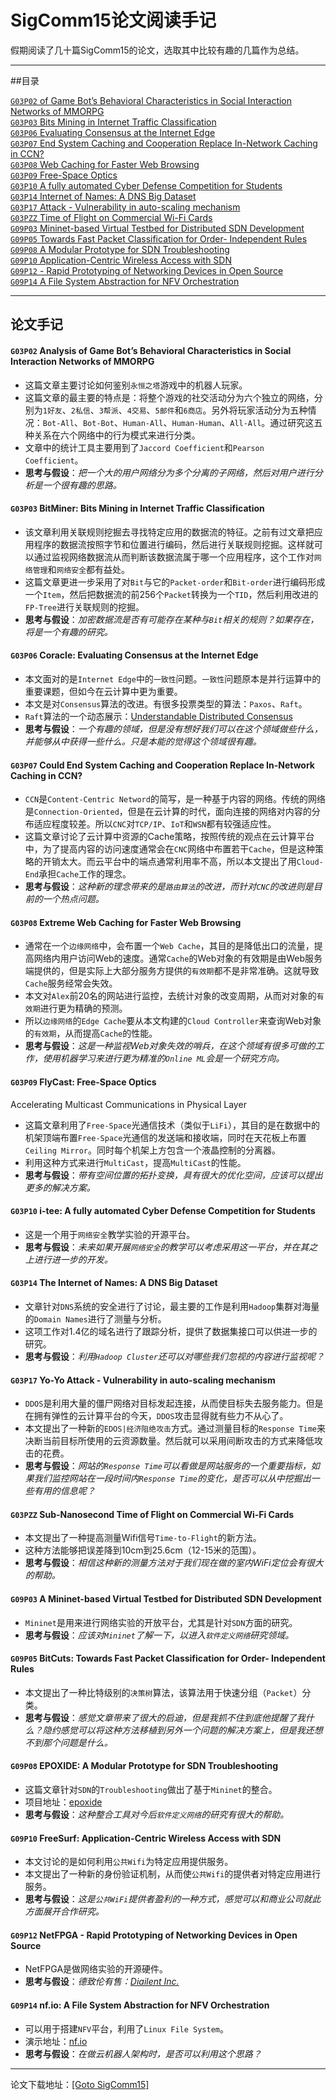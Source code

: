 # SigComm15论文阅读手记   
假期阅读了几十篇SigComm15的论文，选取其中比较有趣的几篇作为总结。

----
##目录

[`G03P02` of Game Bot’s Behavioral Characteristics in Social Interaction Networks of MMORPG](#g03p02-analysis-of-game-bot’s-behavioral-characteristics-in-social-interaction-networks-of-mmorpg)  
[`G03P03` Bits Mining in Internet Traffic Classification](#g03p03-bitminer-bits-mining-in-internet-traffic-classification)  
[`G03P06` Evaluating Consensus at the Internet Edge](#g03p06-coracle-evaluating-consensus-at-the-internet-edge)  
[`G03P07` End System Caching and Cooperation Replace In-Network Caching in CCN?](#g03p07-could-end-system-caching-and-cooperation-replace-in-network-caching-in-ccn?)  
[`G03P08` Web Caching for Faster Web Browsing](#g03p08-extreme-web-caching-for-faster-web-browsing)  
[`G03P09` Free-Space Optics](#g03p09-flycast-free-space-optics)  
[`G03P10` A fully automated Cyber Defense Competition for Students](#g03p10-i-tee-a-fully-automated-cyber-defense-competition-for-students)  
[`G03P14` Internet of Names: A DNS Big Dataset](#g03p14-the-internet-of-names-a-dns-big-dataset)  
[`G03P17` Attack - Vulnerability in auto-scaling mechanism](#g03p17-yo-yo-attack---vulnerability-in-auto-scaling-mechanism)  
[`G03PZZ` Time of Flight on Commercial Wi-Fi Cards](#g03pzz-sub-nanosecond-time-of-flight-on-commercial-wi-fi-cards)  
[`G09P03` Mininet-based Virtual Testbed for Distributed SDN Development](#g09p03-a-mininet-based-virtual-testbed-for-distributed-sdn-development)  
[`G09P05` Towards Fast Packet Classification for Order- Independent Rules](#g09p05-bitcuts-towards-fast-packet-classification-for-order--independent-rules)  
[`G09P08` A Modular Prototype for SDN Troubleshooting](#g09p08-epoxide-a-modular-prototype-for-sdn-troubleshooting)  
[`G09P10` Application-Centric Wireless Access with SDN](#g09p10-freesurf-application-centric-wireless-access-with-sdn)  
[`G09P12` - Rapid Prototyping of Networking Devices in Open Source](#g09p12-netfpga---rapid-prototyping-of-networking-devices-in-open-source)  
[`G09P14` A File System Abstraction for NFV Orchestration](#g09p14-nf.io-a-file-system-abstraction-for-nfv-orchestration)  

----
## 论文手记

#### `G03P02` Analysis of Game Bot’s Behavioral Characteristics in Social Interaction Networks of MMORPG  
- 这篇文章主要讨论如何鉴别`永恒之塔`游戏中的机器人玩家。
- 这篇文章的最主要的特点是：将整个游戏的社交活动分为六个独立的网络，分别为`1好友`、`2私信`、`3帮派`、`4交易`、`5邮件`和`6商店`。另外将玩家活动分为五种情况：`Bot-All`、`Bot-Bot`、`Human-All`、`Human-Human`、`All-All`。通过研究这五种关系在六个网络中的行为模式来进行分类。
- 文章中的统计工具主要用到了`Jaccord Coefficient`和`Pearson Coefficient`。
- **思考与假设**：*把一个大的用户网络分为多个分离的子网络，然后对用户进行分析是一个很有趣的思路。*

#### `G03P03` BitMiner: Bits Mining in Internet Traffic Classification
- 该文章利用关联规则挖掘去寻找特定应用的数据流的特征。之前有过文章把应用程序的数据流按照字节和位置进行编码，然后进行关联规则挖掘。这样就可以通过监视网络数据流从而判断该数据流属于哪一个应用程序，这个工作对`网络管理`和`网络安全`都有益处。
- 这篇文章更进一步采用了对`Bit`与它的`Packet-order`和`Bit-order`进行编码形成一个`Item`，然后把数据流的前256个`Packet`转换为一个`TID`，然后利用改进的`FP-Tree`进行关联规则的挖掘。
- **思考与假设**：*加密数据流是否有可能存在某种与`Bit`相关的规则？如果存在，将是一个有趣的研究。*

#### `G03P06` Coracle: Evaluating Consensus at the Internet Edge
- 本文面对的是`Internet Edge`中的`一致性`问题。`一致性`问题原本是并行运算中的重要课题，但如今在云计算中更为重要。
- 本文是对`Consensus`算法的改进。有很多投票类型的算法：`Paxos`、`Raft`。
- `Raft`算法的一个动态展示：[Understandable Distributed Consensus](http://thesecretlivesofdata.com/raft/)
- **思考与假设**：*一个有趣的领域，但是没有想好我们可以在这个领域做些什么，并能够从中获得一些什么。只是本能的觉得这个领域很有趣。*

#### `G03P07` Could End System Caching and Cooperation Replace In-Network Caching in CCN?
- `CCN`是`Content-Centric Netword`的简写，是一种基于内容的网络。传统的网络是`Connection-Oriented`，但是在云计算的时代，面向连接的网络对内容的分布适应程度较差。所以`CNC`对`TCP/IP`、`IoT`和`WSN`都有较强适应性。
- 这篇文章讨论了云计算中资源的Cache策略，按照传统的观点在云计算平台中，为了提高内容的访问速度通常会在`CNC`网络中布置若干`Cache`，但是这种策略的开销太大。而云平台中的端点通常利用率不高，所以本文提出了用`Cloud-End`承担`Cache`工作的理念。
- **思考与假设**：*这种新的理念带来的是`路由算法`的改进，而针对`CNC`的改进则是目前的一个热点问题。*

#### `G03P08` Extreme Web Caching for Faster Web Browsing
- 通常在一个`边缘网络`中，会布置一个`Web Cache`，其目的是降低出口的流量，提高网络内用户访问Web的速度。通常`Cache`的Web对象的有效期是由Web服务端提供的，但是实际上大部分服务方提供的`有效期`都不是非常准确。这就导致`Cache`服务经常会失效。
- 本文对`Alex`前20名的网站进行监控，去统计对象的改变周期，从而对对象的`有效期`进行更为精确的预测。
- 所以`边缘网络`的`Edge Cache`要从本文构建的`Cloud Controller`来查询Web对象的`有效期`，从而提高`Cache`的性能。
- **思考与假设**：*这是一种监视Web对象失效的哨兵，在这个领域有很多可做的工作，使用机器学习来进行更为精准的`Online ML`会是一个研究方向。*  

#### `G03P09` FlyCast: Free-Space Optics
Accelerating Multicast Communications in Physical Layer
- 这篇文章利用了`Free-Space`光通信技术（类似于`LiFi`），其目的是在数据中的机架顶端布置`Free-Space`光通信的发送端和接收端，同时在天花板上布置`Ceiling Mirror`。同时每个机架上方包含一个液晶控制的分离器。
- 利用这种方式来进行`MultiCast`，提高`MultiCast`的性能。
- **思考与假设**：*带有空间位置的拓扑变换，具有很大的优化空间，应该可以提出更多的解决方案。*  

#### `G03P10` i-tee: A fully automated Cyber Defense Competition for Students
- 这是一个用于`网络安全`教学实验的开源平台。
- **思考与假设**：*未来如果开展`网络安全`的教学可以考虑采用这一平台，并在其之上进行进一步的开发。*

#### `G03P14` The Internet of Names: A DNS Big Dataset
- 文章针对`DNS`系统的安全进行了讨论，最主要的工作是利用`Hadoop`集群对海量的`Domain Names`进行了测量与分析。
- 这项工作对1.4亿的域名进行了跟踪分析，提供了数据集接口可以供进一步的研究。
- **思考与假设**：*利用`Hadoop Cluster`还可以对哪些我们忽视的内容进行监视呢？*

#### `G03P17` Yo-Yo Attack - Vulnerability in auto-scaling mechanism
- `DDOS`是利用大量的僵尸网络对目标发起连接，从而使目标失去服务能力。但是在拥有弹性的云计算平台的今天，`DDOS`攻击显得就有些力不从心了。
- 本文提出了一种新的`EDOS|经济阻绝攻击`方式。通过测量目标的`Response Time`来决断当前目标所使用的云资源数量。然后就可以采用间断攻击的方式来降低攻击的花费。
- **思考与假设**：*网站的`Response Time`可以看做是网站服务的一个重要指标，如果我们监控网站在一段时间内`Response Time`的变化，是否可以从中挖掘出一些有用的信息呢？*

#### `G03PZZ` Sub-Nanosecond Time of Flight on Commercial Wi-Fi Cards
- 本文提出了一种提高测量Wifi信号`Time-to-Flight`的新方法。
- 这种方法能够把误差降到10cm到25.6cm（12-15米的范围）。
- **思考与假设**：*相信这种新的测量方法对于我们现在做的室内WiFi定位会有很大的帮助。*

#### `G09P03` A Mininet-based Virtual Testbed for Distributed SDN Development
- `Mininet`是用来进行网络实验的开放平台，尤其是针对`SDN`方面的研究。
- **思考与假设**：*应该对`Mininet`了解一下，以进入`软件定义网络`研究领域。*

#### `G09P05` BitCuts: Towards Fast Packet Classification for Order- Independent Rules
- 本文提出了一种比特级别的`决策树`算法，该算法用于快速分组（`Packet`）分类。
- **思考与假设**：*感觉文章带来了很大的启迪，但是我抓不住到底他提醒了我什么？隐约感觉可以将这种方法移植到另外一个问题的解决方案上，但是我还想不到那个问题是什么。*

#### `G09P08` EPOXIDE: A Modular Prototype for SDN Troubleshooting
- 这篇文章针对`SDN`的`Troubleshooting`做出了基于`Mininet`的整合。
- 项目地址：[epoxide](http://github.com/nemethf/epoxide)
- **思考与假设**：*这种整合工具对今后`软件定义网络`的研究有很大的帮助。*

#### `G09P10` FreeSurf: Application-Centric Wireless Access with SDN
- 本文讨论的是如何利用`公共Wifi`为特定应用提供服务。
- 本文提出了一种新的身份验证机制，从而使`公共Wifi`的提供者对特定应用进行服务。
- **思考与假设**：*这是`公共WiFi`提供者盈利的一种方式，感觉可以和商业公司就此方面展开合作研究。*

#### `G09P12` NetFPGA - Rapid Prototyping of Networking Devices in Open Source
- NetFPGA是做网络实验的开源硬件。
- **思考与假设**：*德致伦有售：[Diailent Inc.](http://www.digilentinc.com)*

#### `G09P14` nf.io: A File System Abstraction for NFV Orchestration
- 可以用于搭建`NFV`平台，利用了`Linux File System`。
- 演示地址：[nf.io](http://faizulbari.github.io/nf.io/)
- **思考与假设**：*在做云机器人架构时，是否可以利用这个思路？*

----
论文下载地址：[\[Goto SigComm15\]](http://dl.acm.org/citation.cfm?id=2785956)
